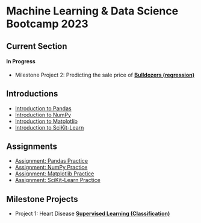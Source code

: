 # Machine Learning &amp; Data Science Bootcamp 2023

## Current Section
#### In Progress
* Milestone Project 2: Predicting the sale price of __[Bulldozers (regression)](https://github.com/redrum88/Machine_Learning_and_Data_Science/blob/main/Completed/bulldozers-project/end-to-end-bluebook-bulldozer-price-regression.ipynb)__
## Introductions
* [Introduction to Pandas](https://github.com/redrum88/Machine_Learning_and_Data_Science/blob/main/Completed/introduction-to-pandas.ipynb)
* [Introduction to NumPy](https://github.com/redrum88/Machine_Learning_and_Data_Science/blob/main/Completed/introduction-to-numpy.ipynb)
* [Introduction to Matplotlib](https://github.com/redrum88/Machine_Learning_and_Data_Science/blob/main/Completed/introduction-to-matplotlib.ipynb)
* [Introduction to SciKit-Learn](https://github.com/redrum88/Machine_Learning_and_Data_Science/blob/main/Completed/instroduction_to_sklearn.ipynb)
## Assignments
* [Assignment: Pandas Practice](https://github.com/redrum88/Machine_Learning_and_Data_Science/blob/main/Completed/pandas-exercise.ipynb)
* [Assignment: NumPy Practice](https://github.com/redrum88/Machine_Learning_and_Data_Science/blob/main/Completed/numpy-exercises.ipynb)
* [Assignment: Matplotlib Practice](https://github.com/redrum88/Machine_Learning_and_Data_Science/blob/main/Completed/matplotlib-exercises.ipynb)
* [Assignment: SciKit-Learn Practice](https://github.com/redrum88/Machine_Learning_and_Data_Science/blob/main/Completed/scikit-learn-exercises.ipynb)
## Milestone Projects
* Project 1: Heart Disease __[Supervised Learning (Classification)](https://github.com/redrum88/Machine_Learning_and_Data_Science/blob/main/Completed/heart-disease-project/end-to-end-heart-disease-classification.ipynb)__
